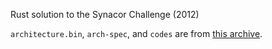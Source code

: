 Rust solution to the Synacor Challenge (2012)

`architecture.bin`, `arch-spec`, and `codes` are from
[this archive](https://github.com/Aneurysm9/vm_challenge).
